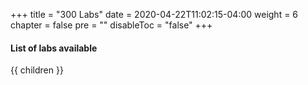 +++
title = "300 Labs"
date = 2020-04-22T11:02:15-04:00
weight = 6
chapter = false
pre = ""
disableToc = "false"
+++

#### List of labs available
{{ children }}
